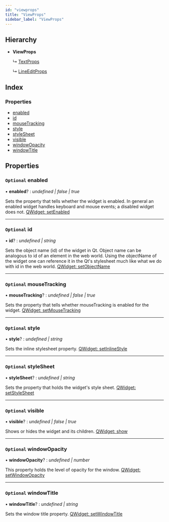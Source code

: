 ```yaml
---
id: "viewprops"
title: "ViewProps"
sidebar_label: "ViewProps"
---
```


## Hierarchy

* **ViewProps**

  ↳ [TextProps](textprops.md)

  ↳ [LineEditProps](lineeditprops.md)

## Index

### Properties

* [enabled](viewprops.md#optional-enabled)
* [id](viewprops.md#optional-id)
* [mouseTracking](viewprops.md#optional-mousetracking)
* [style](viewprops.md#optional-style)
* [styleSheet](viewprops.md#optional-stylesheet)
* [visible](viewprops.md#optional-visible)
* [windowOpacity](viewprops.md#optional-windowopacity)
* [windowTitle](viewprops.md#optional-windowtitle)

## Properties

### `Optional` enabled

• **enabled**? : *undefined | false | true*

Sets the property that tells whether the widget is enabled. In general an enabled widget handles keyboard and mouse events; a disabled widget does not. [QWidget: setEnabled](https://docs.nodegui.org/docs/api/NodeWidget#widgetsetenabledenabled)

___

### `Optional` id

• **id**? : *undefined | string*

Sets the object name (id) of the widget in Qt. Object name can be analogous to id of an element in the web world. Using the objectName of the widget one can reference it in the Qt's stylesheet much like what we do with id in the web world. [QWidget: setObjectName](https://docs.nodegui.org/docs/api/NodeWidget#widgetsetobjectnameobjectname)

___

### `Optional` mouseTracking

• **mouseTracking**? : *undefined | false | true*

Sets the property that tells whether mouseTracking is enabled for the widget. [QWidget: setMouseTracking](https://docs.nodegui.org/docs/api/NodeWidget#widgetsetmousetrackingismousetracked)

___

### `Optional` style

• **style**? : *undefined | string*

Sets the inline stylesheet property. [QWidget: setInlineStyle](https://docs.nodegui.org/docs/api/NodeWidget#widgetsetinlinestylestyle)

___

### `Optional` styleSheet

• **styleSheet**? : *undefined | string*

Sets the property that holds the widget's style sheet. [QWidget: setStyleSheet](https://docs.nodegui.org/docs/api/NodeWidget#widgetsetstylesheetstylesheet)

___

### `Optional` visible

• **visible**? : *undefined | false | true*

Shows or hides the widget and its children. [QWidget: show](https://docs.nodegui.org/docs/api/NodeWidget#widgetshow)

___

### `Optional` windowOpacity

• **windowOpacity**? : *undefined | number*

This property holds the level of opacity for the window. [QWidget: setWindowOpacity](https://docs.nodegui.org/docs/api/NodeWidget#widgetsetwindowopacityopacity)

___

### `Optional` windowTitle

• **windowTitle**? : *undefined | string*

Sets the window title property. [QWidget: setWindowTitle](https://docs.nodegui.org/docs/api/NodeWidget#widgetsetwindowtitletitle)
